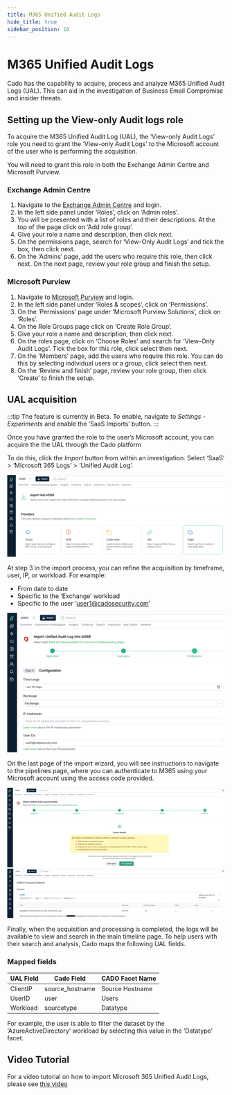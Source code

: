 ```yaml
---
title: M365 Unified Audit Logs
hide_title: true
sidebar_position: 10
---
```


# M365 Unified Audit Logs

Cado has the capability to acquire, process and analyze M365 Unified Audit Logs (UAL). This can aid in the investigation of Business Email Compromise and insider threats.

## Setting up the View-only Audit logs role
To acquire the M365 Unified Audit Log (UAL), the ‘View-only Audit Logs’ role you need to grant the ‘View-only Audit Logs’ to the Microsoft account of the user who is performing the acquisition. 

You will need to grant this role in both the Exchange Admin Centre and Microsoft Purview.

### Exchange Admin Centre
1. Navigate to the [Exchange Admin Centre](https://admin.exchange.microsoft.com/) and login.
2. In the left side panel under ‘Roles’, click on ‘Admin roles’.
3. You will be presented with a list of roles and their descriptions. At the top of the page click on ‘Add role group’.
4. Give your role a name and description, then click next.
5. On the permissions page, search for ‘View-Only Audit Logs’ and tick the box, then click next.
6. On the ‘Admins’ page, add the users who require this role, then click next. On the next page, review your role group and finish the setup. 

### Microsoft Purview
1. Navigate to [Microsoft Purview](https://compliance.microsoft.com/homepage) and login.
2. In the left side panel under ‘Roles & scopes’, click on ‘Permissions’.
3. On the ‘Permissions’ page under ‘Microsoft Purview Solutions’, click on ‘Roles’.
4. On the Role Groups page click on ‘Create Role Group’.
5. Give your role a name and description, then click next.
6. On the roles page, click on ‘Choose Roles’ and search for ‘View-Only Audit Logs’. Tick the box for this role, click select then next.
7. On the ‘Members’ page, add the users who require this role. You can do this by selecting individual users or a group, click select then next. 
8. On the ‘Review and finish’ page, review your role group, then click ‘Create’ to finish the setup. 

## UAL acquisition

:::tip
The feature is currently in Beta. To enable, navigate to *Settings - Experiments* and enable the ‘SaaS Imports’ button.
:::

Once you have granted the role to the user’s Microsoft account, you can acquire the the UAL through the Cado platform 

To do this, click the *Import* button from within an investigation. Select ‘SaaS’ > ‘Microsoft 365 Logs’ > ‘Unified Audit Log’.

![Import M365 UAL Logs](/img/import-m365-ual-1.png)

At step 3 in the import process, you can refine the acquisition by timeframe, user, IP, or workload. For example:
* From date to date
* Specific to the ‘Exchange’ workload
* Specific to the user ‘user1@cadosecurity.com’

![Refine M365 Log Import Filter](/img/import-m365-ual-2.png)

On the last page of the import wizard, you will see instructions to navigate to the pipelines page, where you can authenticate to M365 using your Microsoft account using the access code provided.

![Instructions to finish import](/img/import-m365-ual-3.png)
![Pipeline link](/img/import-m365-ual-4.png)

Finally, when the acquisition and processing is completed, the logs will be available to view and search in the main timeline page. To help users with their search and analysis, Cado maps the following UAL fields.

### Mapped fields

| UAL Field | Cado Field | CADO Facet Name |
| --------- | ---------- | ----- |
| ClientIP | source_hostname | Source Hostname |
| UserID | user | Users |
| Workload | sourcetype | Datatype |

For example, the user is able to filter the dataset by the ‘AzureActiveDirectory’ workload by selecting this value in the ‘Datatype’ facet.

## Video Tutorial
For a video tutorial on how to import Microsoft 365 Unified Audit Logs, please see [this video](https://www.youtube.com/watch?v=rbmk0jE_smg)
